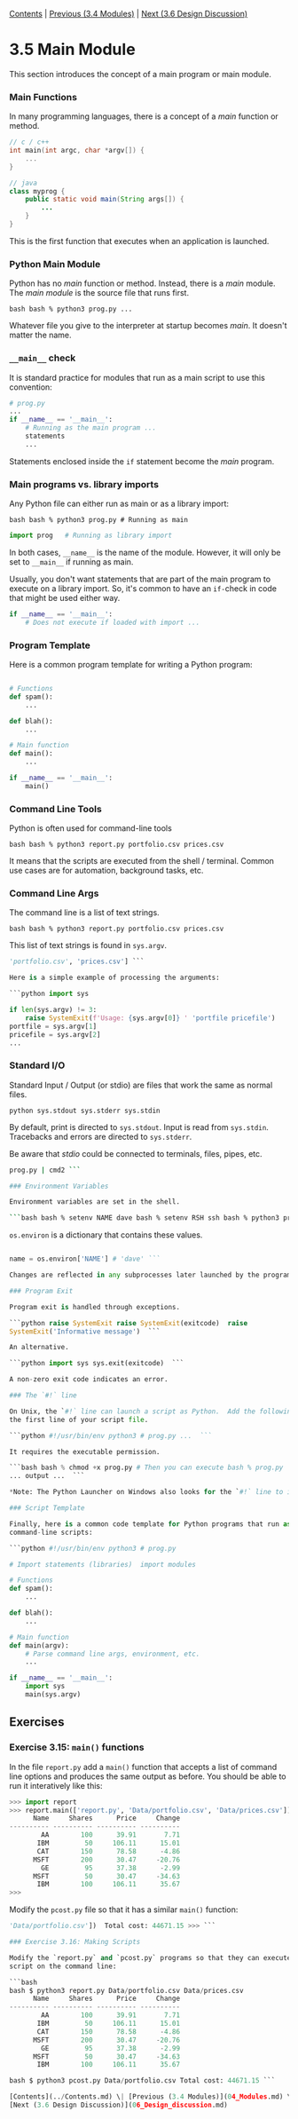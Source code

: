 [Contents](../Contents.md) \| [Previous (3.4 Modules)](04_Modules.md) \|
[Next (3.6 Design Discussion)](06_Design_discussion.md)

# 3.5 Main Module

This section introduces the concept of a main program or main module.

### Main Functions

In many programming languages, there is a concept of a *main* function or
method.

```c
// c / c++
int main(int argc, char *argv[]) {
    ...
}
```

```java
// java
class myprog {
    public static void main(String args[]) {
        ...
    }
}
```

This is the first function that executes when an application is launched.

### Python Main Module

Python has no *main* function or method.  Instead, there is a *main*
module. The *main module* is the source file that runs first.

```bash bash % python3 prog.py ...  ```

Whatever file you give to the interpreter at startup becomes *main*. It
doesn't matter the name.

### `__main__` check

It is standard practice for modules that run as a main script to use this
convention:

```python
# prog.py
...
if __name__ == '__main__':
    # Running as the main program ...
    statements
    ...
```

Statements enclosed inside the `if` statement become the *main* program.

### Main programs vs. library imports

Any Python file can either run as main or as a library import:

```bash bash % python3 prog.py # Running as main ```

```python
import prog   # Running as library import
```

In both cases, `__name__` is the name of the module.  However, it will only
be set to `__main__` if running as main.

Usually, you don't want statements that are part of the main program to
execute on a library import.  So, it's common to have an `if-`check in code
that might be used either way.

```python
if __name__ == '__main__':
    # Does not execute if loaded with import ...
```

### Program Template

Here is a common program template for writing a Python program:

```python # prog.py # Import statements (libraries)  import modules

# Functions
def spam():
    ...

def blah():
    ...

# Main function
def main():
    ...

if __name__ == '__main__':
    main()
```

### Command Line Tools

Python is often used for command-line tools

```bash bash % python3 report.py portfolio.csv prices.csv ```

It means that the scripts are executed from the shell / terminal. Common use
cases are for automation, background tasks, etc.

### Command Line Args

The command line is a list of text strings.

```bash bash % python3 report.py portfolio.csv prices.csv ```

This list of text strings is found in `sys.argv`.

```python # In the previous bash command sys.argv # ['report.py,
'portfolio.csv', 'prices.csv'] ```

Here is a simple example of processing the arguments:

```python import sys

if len(sys.argv) != 3:
    raise SystemExit(f'Usage: {sys.argv[0]} ' 'portfile pricefile')
portfile = sys.argv[1]
pricefile = sys.argv[2]
...
```

### Standard I/O

Standard Input / Output (or stdio) are files that work the same as normal
files.

```python sys.stdout sys.stderr sys.stdin ```

By default, print is directed to `sys.stdout`.  Input is read from
`sys.stdin`.  Tracebacks and errors are directed to `sys.stderr`.

Be aware that *stdio* could be connected to terminals, files, pipes, etc.

```bash bash % python3 prog.py > results.txt # or bash % cmd1 | python3
prog.py | cmd2 ```

### Environment Variables

Environment variables are set in the shell.

```bash bash % setenv NAME dave bash % setenv RSH ssh bash % python3 prog.py
```

`os.environ` is a dictionary that contains these values.

```python import os

name = os.environ['NAME'] # 'dave' ```

Changes are reflected in any subprocesses later launched by the program.

### Program Exit

Program exit is handled through exceptions.

```python raise SystemExit raise SystemExit(exitcode)  raise
SystemExit('Informative message')  ```

An alternative.

```python import sys sys.exit(exitcode)  ```

A non-zero exit code indicates an error.

### The `#!` line

On Unix, the `#!` line can launch a script as Python.  Add the following to
the first line of your script file.

```python #!/usr/bin/env python3 # prog.py ...  ```

It requires the executable permission.

```bash bash % chmod +x prog.py # Then you can execute bash % prog.py
... output ...  ```

*Note: The Python Launcher on Windows also looks for the `#!` line to indicate language version.*

### Script Template

Finally, here is a common code template for Python programs that run as
command-line scripts:

```python #!/usr/bin/env python3 # prog.py

# Import statements (libraries)  import modules

# Functions
def spam():
    ...

def blah():
    ...

# Main function
def main(argv):
    # Parse command line args, environment, etc.
    ...

if __name__ == '__main__':
    import sys
    main(sys.argv)
```

## Exercises

### Exercise 3.15: `main()` functions

In the file `report.py` add a `main()` function that accepts a list of
command line options and produces the same output as before.  You should be
able to run it interatively like this:

```python
>>> import report
>>> report.main(['report.py', 'Data/portfolio.csv', 'Data/prices.csv'])
      Name     Shares      Price     Change
---------- ---------- ---------- ----------
        AA        100      39.91       7.71
       IBM         50     106.11      15.01
       CAT        150      78.58      -4.86
      MSFT        200      30.47     -20.76
        GE         95      37.38      -2.99
      MSFT         50      30.47     -34.63
       IBM        100     106.11      35.67
>>>
```

Modify the `pcost.py` file so that it has a similar `main()` function:

```python >>> import pcost >>> pcost.main(['pcost.py',
'Data/portfolio.csv'])  Total cost: 44671.15 >>> ```

### Exercise 3.16: Making Scripts

Modify the `report.py` and `pcost.py` programs so that they can execute as a
script on the command line:

```bash
bash $ python3 report.py Data/portfolio.csv Data/prices.csv
      Name     Shares      Price     Change
---------- ---------- ---------- ----------
        AA        100      39.91       7.71
       IBM         50     106.11      15.01
       CAT        150      78.58      -4.86
      MSFT        200      30.47     -20.76
        GE         95      37.38      -2.99
      MSFT         50      30.47     -34.63
       IBM        100     106.11      35.67

bash $ python3 pcost.py Data/portfolio.csv Total cost: 44671.15 ```

[Contents](../Contents.md) \| [Previous (3.4 Modules)](04_Modules.md) \|
[Next (3.6 Design Discussion)](06_Design_discussion.md)
